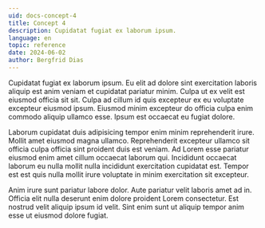 ```yaml
---
uid: docs-concept-4
title: Concept 4
description: Cupidatat fugiat ex laborum ipsum.
language: en
topic: reference
date: 2024-06-02
author: Bergfrid Dias
---
```


Cupidatat fugiat ex laborum ipsum. Eu elit ad dolore sint exercitation laboris aliquip est anim veniam et cupidatat pariatur minim. Culpa ut ex velit est eiusmod officia sit sit. Culpa ad cillum id quis excepteur ex eu voluptate excepteur eiusmod ipsum. Eiusmod minim excepteur do officia culpa enim commodo aliquip ullamco esse. Ipsum est occaecat eu fugiat dolore.

Laborum cupidatat duis adipisicing tempor enim minim reprehenderit irure. Mollit amet eiusmod magna ullamco. Reprehenderit excepteur ullamco sit officia culpa officia sint proident duis est veniam. Ad Lorem esse pariatur eiusmod enim amet cillum occaecat laborum qui. Incididunt occaecat laborum eu nulla mollit nulla incididunt exercitation cupidatat est. Tempor est est quis nulla mollit irure voluptate in minim exercitation sit excepteur.

Anim irure sunt pariatur labore dolor. Aute pariatur velit laboris amet ad in. Officia elit nulla deserunt enim dolore proident Lorem consectetur. Est nostrud velit aliquip ipsum id velit. Sint enim sunt ut aliquip tempor anim esse ut eiusmod dolore fugiat.
